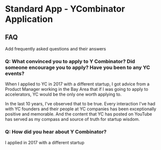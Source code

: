 
# Standard App - YCombinator Application

## FAQ

Add frequently asked questions and their answers

### Q: What convinced you to apply to Y Combinator? Did someone encourage you to apply? Have you been to any YC events?

When I applied to YC in 2017 with a different startup, I got advice from a Product Manager working in the Bay Area that if I was going to apply to accelerators, YC would be the only one worth applying to. 

In the last 10 years, I've observed that to be true. Every interaction I've had with YC founders and their people at YC companies has been exceptionally positive and memorable. And the content that YC has posted on YouTube has served as my compass and source of truth for startup wisdom. 

### Q: How did you hear about Y Combinator?

I applied in 2017 with a different startup

